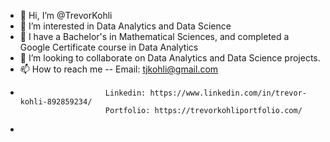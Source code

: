 - 👋 Hi, I’m @TrevorKohli
- 👀 I’m interested in Data Analytics and Data Science
- 🌱 I have a Bachelor's in Mathematical Sciences, and completed a Google Certificate course in Data Analytics
- 💞️ I’m looking to collaborate on Data Analytics and Data Science projects. 
- 📫 How to reach me -- Email: tjkohli@gmail.com
-                        Linkedin: https://www.linkedin.com/in/trevor-kohli-892859234/
                         Portfolio: https://trevorkohliportfolio.com/
-                        

<!---
TrevorKohli/TrevorKohli is a ✨ special ✨ repository because its `README.md` (this file) appears on your GitHub profile.
You can click the Preview link to take a look at your changes.
--->

